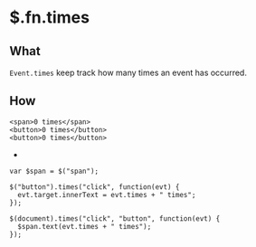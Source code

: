 $.fn.times
==========

What
----

`Event.times` keep track how many times an event has occurred.

How
---

    <span>0 times</span>
    ​<button>0 times</button>​​​​​​​​​​​​
    <button>0 times</button>​​​​​​​​​​​​

-

    var $span = $("span");
    
    $("button").times("click", function(evt) {
      evt.target.innerText = evt.times + " times";
    });
    
    $(document).times("click", "button", function(evt) {
      $span.text(evt.times + " times");
    });
